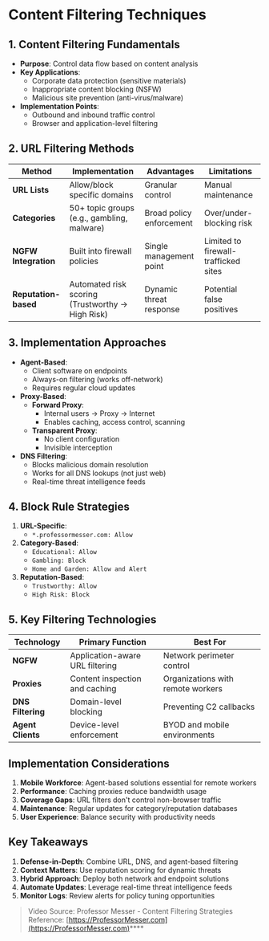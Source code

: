 # Content Filtering Techniques

## 1. Content Filtering Fundamentals
- **Purpose**: Control data flow based on content analysis
- **Key Applications**:
  - Corporate data protection (sensitive materials)
  - Inappropriate content blocking (NSFW)
  - Malicious site prevention (anti-virus/malware)
- **Implementation Points**:
  - Outbound and inbound traffic control
  - Browser and application-level filtering

## 2. URL Filtering Methods
| Method          | Implementation                         | Advantages                          | Limitations               |
|-----------------|----------------------------------------|-------------------------------------|---------------------------|
| **URL Lists**   | Allow/block specific domains           | Granular control                    | Manual maintenance        |
| **Categories**  | 50+ topic groups (e.g., gambling, malware) | Broad policy enforcement       | Over/under-blocking risk  |
| **NGFW Integration** | Built into firewall policies       | Single management point             | Limited to firewall-trafficked sites |
| **Reputation-based** | Automated risk scoring (Trustworthy → High Risk) | Dynamic threat response       | Potential false positives |

## 3. Implementation Approaches
- **Agent-Based**:
  - Client software on endpoints
  - Always-on filtering (works off-network)
  - Requires regular cloud updates
- **Proxy-Based**:
  - **Forward Proxy**:
    - Internal users → Proxy → Internet
    - Enables caching, access control, scanning
  - **Transparent Proxy**:
    - No client configuration
    - Invisible interception
- **DNS Filtering**:
  - Blocks malicious domain resolution
  - Works for all DNS lookups (not just web)
  - Real-time threat intelligence feeds

## 4. Block Rule Strategies
1. **URL-Specific**:
   - `*.professormesser.com: Allow`
2. **Category-Based**:
   - `Educational: Allow`
   - `Gambling: Block`
   - `Home and Garden: Allow and Alert`
3. **Reputation-Based**:
   - `Trustworthy: Allow`
   - `High Risk: Block`

## 5. Key Filtering Technologies
| Technology      | Primary Function                      | Best For                          |
|-----------------|---------------------------------------|-----------------------------------|
| **NGFW**        | Application-aware URL filtering       | Network perimeter control         |
| **Proxies**     | Content inspection and caching        | Organizations with remote workers |
| **DNS Filtering**| Domain-level blocking               | Preventing C2 callbacks           |
| **Agent Clients**| Device-level enforcement            | BYOD and mobile environments      |

## Implementation Considerations
1. **Mobile Workforce**: Agent-based solutions essential for remote workers
2. **Performance**: Caching proxies reduce bandwidth usage
3. **Coverage Gaps**: URL filters don't control non-browser traffic
4. **Maintenance**: Regular updates for category/reputation databases
5. **User Experience**: Balance security with productivity needs

## Key Takeaways
1. **Defense-in-Depth**: Combine URL, DNS, and agent-based filtering
2. **Context Matters**: Use reputation scoring for dynamic threats
3. **Hybrid Approach**: Deploy both network and endpoint solutions
4. **Automate Updates**: Leverage real-time threat intelligence feeds
5. **Monitor Logs**: Review alerts for policy tuning opportunities

> Video Source: Professor Messer - Content Filtering Strategies  
> Reference: [https://ProfessorMesser.com](https://ProfessorMesser.com)****
